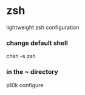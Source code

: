 # zsh
lightweight zsh configuration

### change default shell
chsh -s zsh

### in the ~ directory
p10k configure
